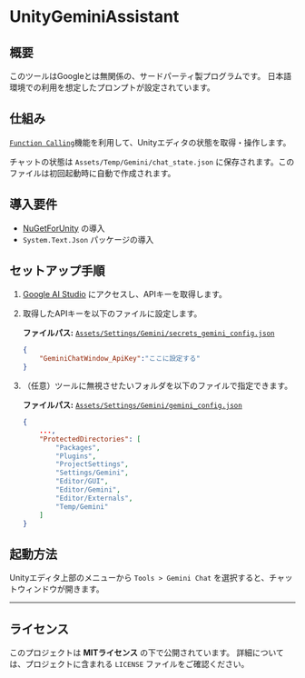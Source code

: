 # UnityGeminiAssistant

## 概要

このツールはGoogleとは無関係の、サードパーティ製プログラムです。
日本語環境での利用を想定したプロンプトが設定されています。

## 仕組み

[`Function Calling`](https://ai.google.dev/gemini-api/docs/function-calling)機能を利用して、Unityエディタの状態を取得・操作します。

チャットの状態は `Assets/Temp/Gemini/chat_state.json` に保存されます。このファイルは初回起動時に自動で作成されます。

## 導入要件

-   [NuGetForUnity](https://github.com/GlitchEnzo/NuGetForUnity) の導入
-   `System.Text.Json` パッケージの導入

## セットアップ手順

1.  [Google AI Studio](https://ai.google.dev/aistudio) にアクセスし、APIキーを取得します。

2.  取得したAPIキーを以下のファイルに設定します。

    **ファイルパス:** [`Assets/Settings/Gemini/secrets_gemini_config.json`](Assets/Settings/Gemini/secrets_gemini_config.json)
    ```json
    {
        "GeminiChatWindow_ApiKey":"ここに設定する"
    }
    ```

3.  （任意）ツールに無視させたいフォルダを以下のファイルで指定できます。

    **ファイルパス:** [`Assets/Settings/Gemini/gemini_config.json`](Assets/Settings/Gemini/gemini_config.json)
    ```json
    {
        ...,
        "ProtectedDirectories": [
            "Packages",
            "Plugins",
            "ProjectSettings",
            "Settings/Gemini",
            "Editor/GUI",
            "Editor/Gemini",
            "Editor/Externals",
            "Temp/Gemini"
        ]
    }
    ```

## 起動方法

Unityエディタ上部のメニューから `Tools > Gemini Chat` を選択すると、チャットウィンドウが開きます。

---

## ライセンス

このプロジェクトは **MITライセンス** の下で公開されています。
詳細については、プロジェクトに含まれる `LICENSE` ファイルをご確認ください。